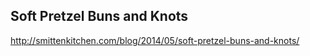 ## Soft Pretzel Buns and Knots

http://smittenkitchen.com/blog/2014/05/soft-pretzel-buns-and-knots/
